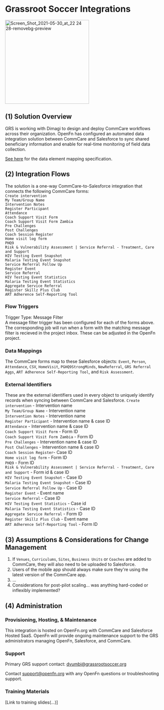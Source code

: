 # Grassroot Soccer Integrations

<img width="274" alt="Screen_Shot_2021-05-30_at_22 24 28-removebg-preview" src="https://user-images.githubusercontent.com/80456839/120684457-b2310080-c46c-11eb-9579-d090700caceb.png">


## (1) Solution Overview 

GRS is working with Dimagi to design and deploy CommCare workflows across their organization. OpenFn has configured an automated data integration solution between CommCare and Salesforce to sync shared beneficiary information and enable for real-time monitoring of field data collection. 

[See here](https://docs.google.com/spreadsheets/d/1CXrMYL0hELSeRkjJLUROTR0A3udJ0Yq8PQZhUtTQokk/edit#gid=544330146) for the data element mapping specification.



## (2) Integration Flows
The solution is a one-way CommCare-to-Salesforce integration that connects the following CommCare forms:  
`Create intervention`  
`My Team/Group Name`  
`Intervention Notes`  
`Register Participant`  
`Attendance`  
`Coach Support Visit Form`  
`Coach Support Visit Form Zambia`  
`Pre Challenges`  
`Post Challenges`  
`Coach Session Register`  
`Home visit log form`   
`PHQ9`  
`Risk & Vulnerability Assessment | Service Referral - Treatment, Care and Support`  
`HIV Testing Event Snapshot`  
`Malaria Testing Event Snapshot`  
`Service Referral Follow Up`  
`Register Event`  
`Service Referral`   
`HIV Testing Event Statistics`  
`Malaria Testing Event Statistics`   
`Aggregate Service Referral`  
`Register Skillz Plus Club`  
`ART Adherence Self-Reporting Tool`  

### Flow Triggers
Trigger Type: Message Filter  
A message filter trigger has been configured for each of the forms above. The corresponding job will run when a form with the matching message filter is recieved in the project inbox. These can be adjusted in the OpenFn project.


### Data Mappings
The CommCare forms map to these Salesforce objects: `Event`, `Person`, `Attendance`, `CSV`, `HomeVisit`, `PGHQ9StrongMinds`, `NewReferral`, `GRS Referral Aggs`, `ART Adherence Self-Reporting Tool`, and `Risk Assessment`.

### External Identifiers
These are the external identifiers used in every object to uniquely identify records when syncing between CommCare and Salesforce.
`Create intervention` - Intervention name   
`My Team/Group Name` - Intervention name   
`Intervention Notes` - Intervention name   
`Register Participant` - Intervention name & case ID  
`Attendance` - Intervention name & case ID  
`Coach Support Visit Form` - Form ID  
`Coach Support Visit Form Zambia` - Form ID  
`Pre Challenges` - Intervention name & case ID  
`Post Challenges` - Intervention name & case ID  
`Coach Session Register`- Case ID  
`Home visit log form` - Form ID  
`PHQ9` - Form ID  
`Risk & Vulnerability Assessment | Service Referral - Treatment, Care and Support` - Form id & case ID   
`HIV Testing Event Snapshot` - Case ID  
`Malaria Testing Event Snapshot` - Case ID  
`Service Referral Follow Up` - Case ID  
`Register Event` - Event name  
`Service Referral` - Case ID  
`HIV Testing Event Statistics` - Case id  
`Malaria Testing Event Statistics` - Case ID  
`Aggregate Service Referral` - Form ID   
`Register Skillz Plus Club` - Event name  
`ART Adherence Self-Reporting Tool` - Form ID  

## (3) Assumptions & Considerations for Change Management
1. If `Venues`, `Curriculums`, `Sites`, `Business Units` or `Coaches` are added to CommCare, they will also need to be uploaded to Salesforce. 
2. Users of the mobile app should always make sure they're using the latest version of the CommCare app.
3. ...
4. Considerations for post-pilot scaling... was anything hard-coded or inflexibly implemented? 

## (4) Administration
### Provisioning, Hosting, & Maintenance
This integration is hosted on OpenFn.org with CommCare and Salesforce Hosted SaaS. OpenFn will provide ongoing maintenance support to the GRS administrators managing OpenFn, Salesforce, and CommCare.

### Support
Primary GRS support contact: dvumbi@grassrootsoccer.org

Contact support@openfn.org with any OpenFn questions or troubleshooting support.

### Training Materials
[Link to training slides(...)]

